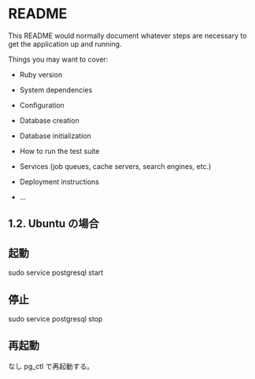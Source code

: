 # README

This README would normally document whatever steps are necessary to get the
application up and running.

Things you may want to cover:

* Ruby version

* System dependencies

* Configuration

* Database creation

* Database initialization

* How to run the test suite

* Services (job queues, cache servers, search engines, etc.)

* Deployment instructions

* ...
## 1.2. Ubuntu の場合
## 起動
sudo service postgresql start

## 停止
sudo service postgresql stop

## 再起動
なし pg_ctl で再起動する。
